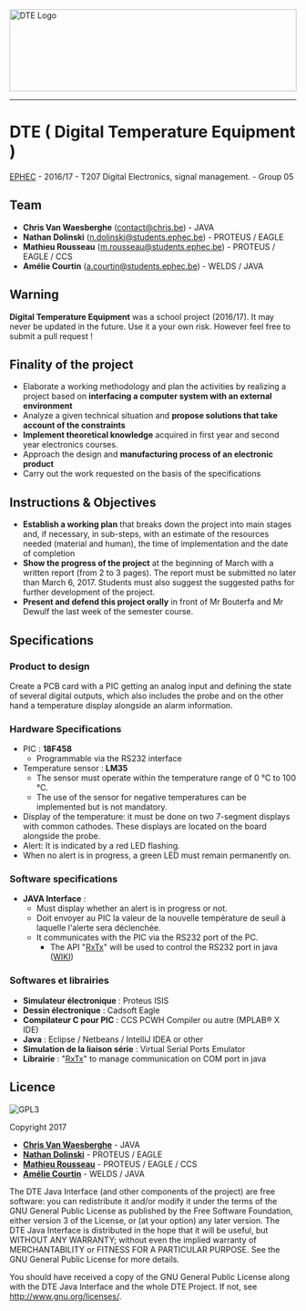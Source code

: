 <img src="https://docs.chrisv.be/dte/dte.svg" alt="DTE Logo" width="100%" height="144">

___
# DTE ( Digital Temperature Equipment )
[EPHEC](http://www.ephec.be/cours-du-jours/nos-formations/informatique-3) - 2016/17 - T207 Digital Electronics, signal management. - Group 05

## Team
- **Chris Van Waesberghe** ([contact@chris.be](mailto:contact@chrisv.be)) - JAVA
- **Nathan Dolinski** ([n.dolinski@students.ephec.be](n.dolinski@students.ephec.be)) - PROTEUS / EAGLE
- **Mathieu Rousseau** ([m.rousseau@students.ephec.be](m.rousseau@students.ephec.be)) - PROTEUS / EAGLE / CCS
- **Amélie Courtin** ([a.courtin@students.ephec.be](a.courtin@students.ephec.be)) - WELDS / JAVA

## Warning
**Digital Temperature Equipment** was a school project (2016/17). It may never be updated in the future. Use it a your own risk. However feel free to submit a pull request !

## Finality of the project
* Elaborate a working methodology and plan the activities by realizing a project based on **interfacing a computer system with an external environment**
* Analyze a given technical situation and **propose solutions that take account of the constraints**
* **Implement theoretical knowledge** acquired in first year and second year electronics courses.
* Approach the design and **manufacturing process of an electronic product**
* Carry out the work requested on the basis of the specifications

## Instructions & Objectives
* **Establish a working plan** that breaks down the project into main stages and, if necessary, in sub-steps, with an estimate of the resources needed (material and human), the time of implementation and the date of completion
* **Show the progress of the project** at the beginning of March with a written report (from 2 to 3 pages). The report must be submitted no later than March 6, 2017. Students must also suggest the suggested paths for further development of the project.
* **Present and defend this project orally** in front of Mr Bouterfa and Mr Dewulf the last week of the semester course.

## Specifications
### Product to design
Create a PCB card with a PIC getting an analog input and defining the state of several digital outputs, which also includes the probe and on the other hand a temperature display alongside an alarm information.

### Hardware Specifications
* PIC : **18F458**
  * Programmable via the RS232 interface
* Temperature sensor : **LM35**
  * The sensor must operate within the temperature range of 0 °C to 100 °C.
  * The use of the sensor for negative temperatures can be implemented but is not mandatory.
* Display of the temperature: it must be done on two 7-segment displays with common cathodes. These displays are located on the board alongside the probe.
* Alert: It is indicated by a red LED flashing.
* When no alert is in progress, a green LED must remain permanently on.

### Software specifications
* **JAVA Interface** :
  * Must display whether an alert is in progress or not.
  * Doit envoyer au PIC la valeur de la nouvelle température de seuil à laquelle l'alerte sera déclenchée.
  * It communicates with the PIC via the RS232 port of the PC.
    * The API "[RxTx](http://users.frii.com/jarvi/rxtx/)" will be used to control the RS232 port in java ([WIKI](http://rxtx.qbang.org/wiki/index.php/Main_Page))

### Softwares et librairies
  * **Simulateur électronique** : Proteus ISIS
  * **Dessin électronique** : Cadsoft Eagle
  * **Compilateur C pour PIC** : CCS PCWH Compiler ou autre (MPLAB® X IDE)
  * **Java** : Eclipse / Netbeans / IntelliJ IDEA or other
  * **Simulation de la liaison série** : Virtual Serial Ports Emulator
  * **Librairie** : "[RxTx](http://users.frii.com/jarvi/rxtx/)" to manage communication on COM port in java

## Licence
![GPL3](https://camo.githubusercontent.com/3eb103d4afbd5bb2bbdf3d03e0e23e05ef44190f/687474703a2f2f7777772e676e752e6f72672f67726170686963732f67706c76332d3132377835312e706e67)

Copyright 2017
- [**Chris Van Waesberghe**](mailto:contact@chrisv.be) - JAVA
- [**Nathan Dolinski**](mailto:n.dolinski@students.ephec.be) - PROTEUS / EAGLE
- [**Mathieu Rousseau**](mailto:m.rousseau@students.ephec.be) - PROTEUS / EAGLE / CCS
- [**Amélie Courtin**](mailto:a.courtin@students.ephec.be) - WELDS / JAVA

The DTE Java Interface (and other components of the project) are free software: you can redistribute it and/or modify it under the terms of the GNU General Public License as published by the Free Software Foundation, either version 3 of the License, or (at your option) any later version. The DTE Java Interface is distributed in the hope that it will be useful, but WITHOUT ANY WARRANTY; without even the implied warranty of MERCHANTABILITY or FITNESS FOR A PARTICULAR PURPOSE.  See the GNU General Public License for more details.

You should have received a copy of the GNU General Public License along with the DTE Java Interface and the whole DTE Project.  If not, see <http://www.gnu.org/licenses/>.
